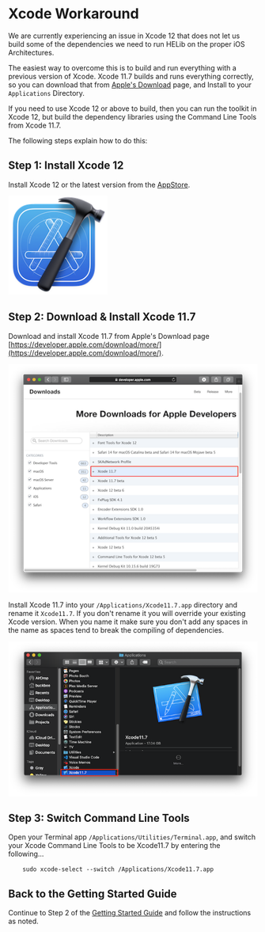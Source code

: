 # Xcode Workaround

We are currently experiencing an issue in Xcode 12 that does not let us build some of the dependencies we need to run HELib on the proper iOS Architectures.  

The easiest way to overcome this is to build and run everything with a previous version of Xcode.  Xcode 11.7 builds and runs everything correctly, so you can download that from [Apple's Download]([https://developer.apple.com/download/more/](https://developer.apple.com/download/more/)) page, and Install to your `Applications` Directory.

If you need to use Xcode 12 or above to build, then you can run the toolkit in Xcode 12, but build the dependency libraries using the Command Line Tools from Xcode 11.7.

The following steps explain how to do this:

## Step 1: Install Xcode 12

Install Xcode 12 or the latest version from the
[AppStore](https://apps.apple.com/us/app/xcode/id497799835?mt=12).

[<img src="/Documentation/Images/Xcode_Icon.png" width="200"/>](/Documentation/Images/Xcode_Icon.png)

## Step 2: Download & Install Xcode 11.7

Download and install Xcode 11.7 from Apple's Download page [https://developer.apple.com/download/more/](https://developer.apple.com/download/more/).

[<img src="/Documentation/Images/FX_Step_2.png" width="506"/>](/Documentation/Images/FX_Step_2.png)


Install Xcode 11.7 into your `/Applications/Xcode11.7.app` directory and rename it `Xcode11.7`.  If you don't rename it you will override your existing Xcode version. When you name it make sure you don't add any spaces in the name as spaces tend to break the compiling of dependencies. 

[<img src="/Documentation/Images/FX_Step_3.png" width="704"/>](/Documentation/Images/FX_Step_3.png) 

## Step 3: Switch Command Line Tools
Open your Terminal app `/Applications/Utilities/Terminal.app`, and switch your Xcode Command Line Tools to be Xcode11.7 by entering the following...

        sudo xcode-select --switch /Applications/Xcode11.7.app     
     

## Back to the Getting Started Guide

Continue to Step 2 of the [Getting Started Guide](/GettingStarted.md) and follow the instructions as noted.
   
